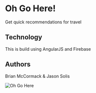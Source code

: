 # Oh Go Here!

Get quick recommendations for travel

## Technology

This is build using AngularJS and Firebase

## Authors

Brian McCormack & Jason Solis

![Oh Go Here][1]


  [1]: //lh6.googleusercontent.com/-kLhWjugxi54/AAAAAAAAAAI/AAAAAAAAABU/ptg7F0V_fIo/s530-c-k-no/photo.jpg
